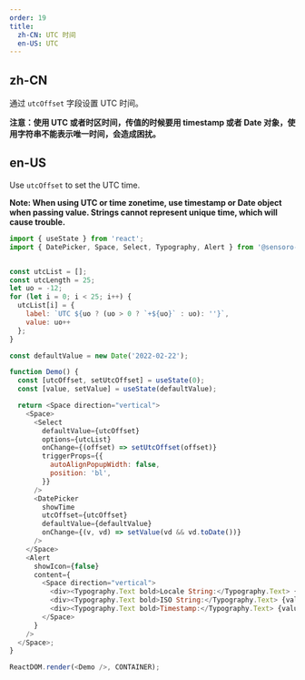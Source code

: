 ```yaml
---
order: 19
title:
  zh-CN: UTC 时间
  en-US: UTC
---
```


## zh-CN

通过 `utcOffset` 字段设置 UTC 时间。

**注意：使用 UTC 或者时区时间，传值的时候要用 timestamp 或者 Date 对象，使用字符串不能表示唯一时间，会造成困扰。**

## en-US

Use `utcOffset` to set the UTC time.

**Note: When using UTC or time zonetime, use timestamp or Date object when passing value. Strings cannot represent unique time, which will cause trouble.**

```js
import { useState } from 'react';
import { DatePicker, Space, Select, Typography, Alert } from '@sensoro-design/react';


const utcList = [];
const utcLength = 25;
let uo = -12;
for (let i = 0; i < 25; i++) {
  utcList[i] = {
    label: `UTC ${uo ? (uo > 0 ? `+${uo}` : uo): ''}`,
    value: uo++
  };
}

const defaultValue = new Date('2022-02-22');

function Demo() {
  const [utcOffset, setUtcOffset] = useState(0);
  const [value, setValue] = useState(defaultValue);

  return <Space direction="vertical">
    <Space>
      <Select
        defaultValue={utcOffset}
        options={utcList}
        onChange={(offset) => setUtcOffset(offset)}
        triggerProps={{
          autoAlignPopupWidth: false,
          position: 'bl',
        }}
      />
      <DatePicker
        showTime
        utcOffset={utcOffset}
        defaultValue={defaultValue}
        onChange={(v, vd) => setValue(vd && vd.toDate())}
      />
    </Space>
    <Alert
      showIcon={false}
      content={
        <Space direction="vertical">
          <div><Typography.Text bold>Locale String:</Typography.Text> {value.toLocaleString('en-US')}</div>
          <div><Typography.Text bold>ISO String:</Typography.Text> {value.toISOString()}</div>
          <div><Typography.Text bold>Timestamp:</Typography.Text> {value.valueOf()}</div>
        </Space>
      }
    />
  </Space>;
}

ReactDOM.render(<Demo />, CONTAINER);
```
